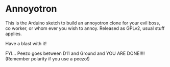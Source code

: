 Annoyotron
==========

This is the Arduino sketch to build an annoyotron clone for your evil boss, co worker, or whom ever you wish to annoy.
Released as GPLv2, usual stuff applies.

Have a blast with it!

FYI... Peezo goes between D11 and Ground and YOU ARE DONE!!!! (Remember polarity if you use a peezo!)

